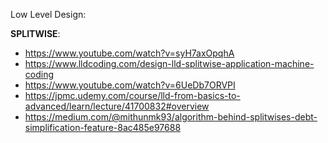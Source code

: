 Low Level Design:

**SPLITWISE**:
- https://www.youtube.com/watch?v=syH7axOpqhA
- https://www.lldcoding.com/design-lld-splitwise-application-machine-coding
- https://www.youtube.com/watch?v=6UeDb7ORVPI
- https://jpmc.udemy.com/course/lld-from-basics-to-advanced/learn/lecture/41700832#overview
- https://medium.com/@mithunmk93/algorithm-behind-splitwises-debt-simplification-feature-8ac485e97688
